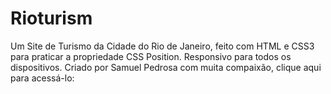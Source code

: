 # Rioturism
Um Site de Turismo da Cidade do Rio de Janeiro, feito com HTML e CSS3 para praticar a propriedade CSS Position. Responsivo para todos os dispositivos.
Criado por Samuel Pedrosa com muita compaixão, clique aqui para acessá-lo: 
